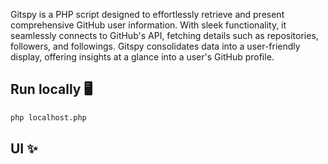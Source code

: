 

Gitspy is a PHP script designed to effortlessly retrieve and present comprehensive GitHub user information. With sleek functionality, it seamlessly connects to GitHub's API, fetching details such as repositories, followers, and followings. Gitspy consolidates data into a user-friendly display, offering insights at a glance into a user's GitHub profile.

## Run locally 🖥️

```bash
php localhost.php
```

## UI ✨

